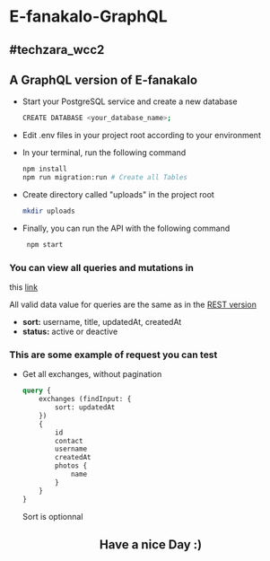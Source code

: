 # E-fanakalo-GraphQL

## #techzara_wcc2

## A GraphQL version of E-fanakalo

* Start your PostgreSQL service and create a new database 
    ```bash
    CREATE DATABASE <your_database_name>;
    ```

* Edit .env files in your project root according to your environment
    
* In your terminal, run the following command
    ```bash
    npm install
    npm run migration:run # Create all Tables
    ```
* Create directory called "uploads" in the project root
    ```bash
    mkdir uploads
    ```

* Finally, you can run the API with the following command
   ```bash
    npm start
    ```

### You can view all queries and mutations in 
this [link](src/schema.gql)

All valid data value for queries are the same as in the [REST version](https://github.com/Fuji-Noobie-Ghost/e-fanakalo)

* <b>sort:</b> username, title, updatedAt, createdAt
* <b>status:</b> active or deactive

### This are some example of request you can test

* Get all exchanges, without pagination

    ```graphql
    query {
        exchanges (findInput: {
            sort: updatedAt
        })
        {
            id
            contact
            username
            createdAt
            photos {
                name
            }
        }
    }
    ```
    Sort is optionnal

## <center>Have a nice Day :)</center>